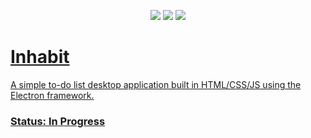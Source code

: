 <p align="center">
    <a href="https://github.com/nathanlytang/ToDo" alt="Repo Size">
        <img src="https://img.shields.io/github/repo-size/nathanlytang/ToDo" /></a>
    <a href="https://github.com/nathanlytang/ToDo" alt="License">
        <img src="https://img.shields.io/github/license/nathanlytang/ToDo" /></a>
    <a href="https://github.com/nathanlytang/ToDo" alt="Language">
        <img src="https://img.shields.io/github/languages/top/nathanlytang/ToDo">    
</p>


# Inhabit

A simple to-do list desktop application built in HTML/CSS/JS using the Electron framework.

### Status: In Progress
